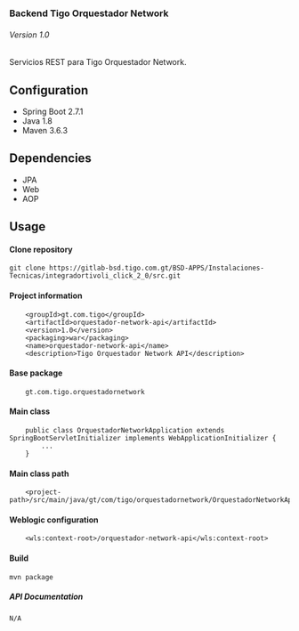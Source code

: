 ### Backend Tigo Orquestador Network
###### Version 1.0

Servicios REST para Tigo Orquestador Network.

## Configuration
- Spring Boot 2.7.1
- Java 1.8 
- Maven 3.6.3

## Dependencies
- JPA
- Web
- AOP

## Usage
#### Clone repository
```
git clone https://gitlab-bsd.tigo.com.gt/BSD-APPS/Instalaciones-Tecnicas/integradortivoli_click_2_0/src.git
```
#### Project information
```
    <groupId>gt.com.tigo</groupId>
    <artifactId>orquestador-network-api</artifactId>
    <version>1.0</version>
    <packaging>war</packaging>
    <name>orquestador-network-api</name>
    <description>Tigo Orquestador Network API</description>
```
#### Base package
```
    gt.com.tigo.orquestadornetwork
```
#### Main class
```
    public class OrquestadorNetworkApplication extends SpringBootServletInitializer implements WebApplicationInitializer {
        ...
    }
```
#### Main class path
```
    <project-path>/src/main/java/gt/com/tigo/orquestadornetwork/OrquestadorNetworkApplication.java
```
#### Weblogic configuration
```
    <wls:context-root>/orquestador-network-api</wls:context-root>
```
#### Build
```
mvn package
```
##### API Documentation
```
N/A
``` 
